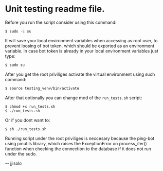 # Unit testing readme file.

Before you run the script consider using this command:

```bash
$ sudo -E su
```
It will save your local environment variables when accessing as root user, to prevent loosing of bot token, which should be exported as an environment variable. In case bot token is already in your local environment variables just type: 
```bash
$ sudo su
```
After you get the root priviliges activate the virtual environment using such command:
```bash
$ source testing_venv/bin/activate
```
After that optionally you can change mod of the ```run_tests.sh``` script:
```bash
$ chmod +x run_tests.sh
$ ./run_tests.sh
```

Or if you dont want to:
```bash
$ sh ./run_tests.sh
```
Running script under the root priviliges is neccesary because the ping-bot using pmutils library, which raises the ExceptionError on
process_iter() function when checking the connection to the database if it does not run under the sudo.

-- jjisolo
